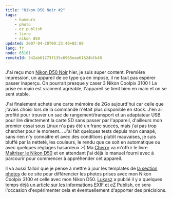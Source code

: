 ```yaml
---
title: "Nikon D50 Noir #2"
tags:
    - humeurs
    - photo
    - ez publish
    - livre
    - nikon d50
updated: 2007-04-20T09:23:40+02:00
lang: fr
node: 65101
remoteId: 342ab61273f135c6965eae61624bfb40
---
```

 
J'ai reçu mon [Nikon D50 Noir](/post/nikon-d50-noir) hier, je suis super content. Première impression, un appareil de ce type ça en impose, il ne faut pas espèrer passer inaperçu. On pourrait presque y caser 3 Nikon Coolpix 3100 ! La prise en main est vraiment agréable, l'appareil se tient bien en main et on se sent stable.

 
J'ai finalement acheté une carte mémoire de 2Go aujourd'hui car celle que j'avais choisi lors de la commande n'était plus disponible en stock. J'en ai profité pour trouver un sac de rangement/transport et un adaptateur USB pour lire directement la carte SD sans passer par l'appareil, d'ailleurs mon premier essai sous Linux n'a pas été un franc succès, mais j'ai pas trop chercher pour le moment... J'ai fait quelques tests depuis mon canapé, sans rien n'y connaître et avec des conditions plutôt mauvaises, je suis bluffé par la netteté, les couleurs, le rendu que ce soit en automatique ou avec quelques réglages hasardeux :-) Ma [Cherry](http://t-ka.net/blog) va m'offrir le livre [Maîtriser le Nikon D50](http://www.eyrolles.com/Audiovisuel/Livre/9782212672718/livre-maitriser-le-nikon-d50.php) et en attendant j'ai déjà le manuel fourni avec à parcourir pour commencer à appréhender cet appareil.

 
Il va aussi falloir que je pense à mettre à jour les templates de [la section photos](http://photos.pwet.fr) de ce site pour différencier les photos prises avec mon Nikon Coolpix 3100 et celle avec mon Nikon D50. [Lukasz](http://serwatka.net/) a publié il y a quelques temps déjà [un article sur les informations EXIF et eZ Publish](http://serwatka.net/en/blog/ez_publish_and_exif_support), ce sera l'occasion d'expérimenter cela et éventuellement d'apporter des précisions.


